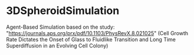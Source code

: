 # 3DSpheroidSimulation
Agent-Based Simulation based on the study: "https://journals.aps.org/prx/pdf/10.1103/PhysRevX.8.021025"
(Cell Growth Rate Dictates the Onset of Glass to Fluidlike Transition and Long Time Superdiffusion in an Evolving Cell Colony)
